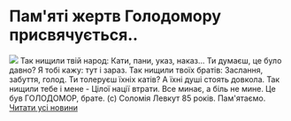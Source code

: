 # Пам&#39;яті жертв Голодомору присвячується..
![](/images/памяті-жертв-голодомору-присвячується/голодомор18.jpg)
Так нищили твій народ:
Кати, пани, указ, наказ...
Ти думаєш, це було давно?
Я тобі кажу: тут і зараз.
Так нищили твоїх братів:
Заслання, забуття, голод.
Ти толеруєш їхніх катів?
А їхні душі стоять довкола.
Так нищили тебе і мене - Цілої нації втрати.
Все минає, а біль не мине.
Це був ГОЛОДОМОР, брате.
(с) Соломія Левкут
85 років. Пам'ятаємо.
[Читати усі новини](/news)

